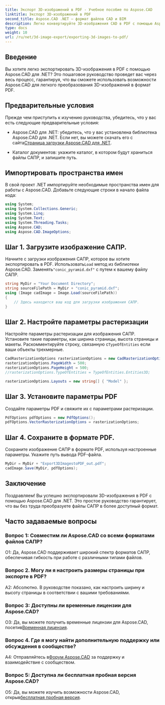 ```yaml
---
title: Экспорт 3D-изображений в PDF - Учебное пособие по Aspose.CAD
linktitle: Экспорт 3D-изображений в PDF
second_title: Aspose.CAD .NET — формат файлов CAD и BIM
description: Легко конвертируйте 3D-изображения CAD в PDF с помощью Aspose.CAD для .NET. Следуйте нашему пошаговому руководству для беспрепятственного экспорта PDF.
type: docs
weight: 10
url: /ru/net/3d-image-export/exporting-3d-images-to-pdf/
---
```

## Введение

Вы хотите легко экспортировать 3D-изображения в PDF с помощью Aspose.CAD для .NET? Это пошаговое руководство проведет вас через весь процесс, гарантируя, что вы сможете использовать возможности Aspose.CAD для легкого преобразования 3D-изображений в формат PDF.

## Предварительные условия

Прежде чем приступить к изучению руководства, убедитесь, что у вас есть следующие предварительные условия:

-  Aspose.CAD для .NET: убедитесь, что у вас установлена библиотека Aspose.CAD для .NET. Если нет, вы можете скачать его с сайта[Страница загрузки Aspose.CAD для .NET](https://releases.aspose.com/cad/net/).

- Каталог документов: укажите каталог, в котором будут храниться файлы САПР, и запишите путь.

## Импортировать пространства имен

В свой проект .NET импортируйте необходимые пространства имен для работы с Aspose.CAD. Добавьте следующие строки в начало файла кода:

```csharp
using System;
using System.Collections.Generic;
using System.Linq;
using System.Text;
using System.Threading.Tasks;
using Aspose.CAD;
using Aspose.CAD.ImageOptions;
```

## Шаг 1. Загрузите изображение САПР.

 Начните с загрузки изображения САПР, которое вы хотите экспортировать в PDF. Использовать`Load` метод из библиотеки Aspose.CAD. Заменять`"conic_pyramid.dxf"` с путем к вашему файлу САПР.

```csharp
string MyDir = "Your Document Directory";
string sourceFilePath = MyDir + "conic_pyramid.dxf";
using (Image cadImage = Image.Load(sourceFilePath))
{
    // Здесь находится ваш код для загрузки изображения САПР.
}
```

## Шаг 2. Настройте параметры растеризации

 Настройте параметры растеризации для изображения САПР. Установите такие параметры, как ширина страницы, высота страницы и макеты. Раскомментируйте строку, связанную с`TypeOfEntities` если ваши объекты трехмерные.

```csharp
CadRasterizationOptions rasterizationOptions = new CadRasterizationOptions();
rasterizationOptions.PageWidth = 500;
rasterizationOptions.PageHeight = 500;
//rasterizationOptions.TypeOfEntities = TypeOfEntities.Entities3D;

rasterizationOptions.Layouts = new string[] { "Model" };
```

## Шаг 3. Установите параметры PDF

Создайте параметры PDF и свяжите их с параметрами растеризации.

```csharp
PdfOptions pdfOptions = new PdfOptions();
pdfOptions.VectorRasterizationOptions = rasterizationOptions;
```

## Шаг 4. Сохраните в формате PDF.

Сохраните изображение САПР в формате PDF, используя настроенные параметры. Укажите путь вывода PDF-файла.

```csharp
MyDir = MyDir + "Export3DImagestoPDF_out.pdf";
cadImage.Save(MyDir, pdfOptions);
```

## Заключение

Поздравляем! Вы успешно экспортировали 3D-изображения в PDF с помощью Aspose.CAD для .NET. Это простое руководство гарантирует, что вы без труда преобразуете файлы САПР в более доступный формат.

## Часто задаваемые вопросы

### Вопрос 1: Совместим ли Aspose.CAD со всеми форматами файлов САПР?

О1: Да, Aspose.CAD поддерживает широкий спектр форматов САПР, обеспечивая гибкость при работе с различными типами файлов.

### Вопрос 2. Могу ли я настроить размеры страницы при экспорте в PDF?

А2: Абсолютно. В руководстве показано, как настроить ширину и высоту страницы в соответствии с вашими требованиями.

### Вопрос 3: Доступны ли временные лицензии для Aspose.CAD?

О3: Да, вы можете получить временные лицензии для Aspose.CAD, посетив[Временная лицензия](https://purchase.aspose.com/temporary-license/).

### Вопрос 4. Где я могу найти дополнительную поддержку или обсуждения в сообществе?

 A4: Отправляйтесь в[Форум Aspose.CAD](https://forum.aspose.com/c/cad/19) за поддержку и взаимодействие с сообществом.

### Вопрос 5: Доступна ли бесплатная пробная версия Aspose.CAD?

 О5: Да, вы можете изучить возможности Aspose.CAD, открыв[бесплатная пробная версия](https://releases.aspose.com/).